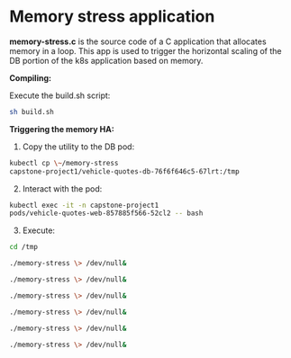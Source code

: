 # Memory stress application

**memory-stress.c** is the source code of a C application that allocates
memory in a loop. This app is used to trigger the horizontal scaling of
the DB portion of the k8s application based on memory.

**Compiling:**

Execute the build.sh script:

```sh
sh build.sh
```

**Triggering the memory HA:**

1.  Copy the utility to the DB pod:

```sh
kubectl cp \~/memory-stress
capstone-project1/vehicle-quotes-db-76f6f646c5-67lrt:/tmp
```

2.  Interact with the pod:

```sh
kubectl exec -it -n capstone-project1
pods/vehicle-quotes-web-857885f566-52cl2 -- bash
```

3.  Execute:

```sh
cd /tmp

./memory-stress \> /dev/null&

./memory-stress \> /dev/null&

./memory-stress \> /dev/null&

./memory-stress \> /dev/null&

./memory-stress \> /dev/null&

./memory-stress \> /dev/null&
```

